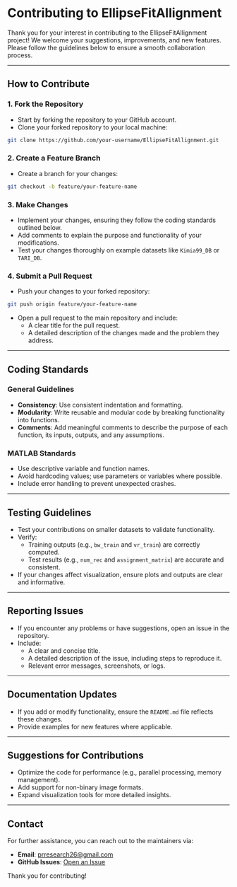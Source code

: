# Contributing to EllipseFitAllignment

Thank you for your interest in contributing to the EllipseFitAllignment project! We welcome your suggestions, improvements, and new features. Please follow the guidelines below to ensure a smooth collaboration process.

***

## How to Contribute

### 1. Fork the Repository

-   Start by forking the repository to your GitHub account.
-   Clone your forked repository to your local machine:

```bash
git clone https://github.com/your-username/EllipseFitAllignment.git
```

### 2. Create a Feature Branch

-   Create a branch for your changes:

```bash
git checkout -b feature/your-feature-name
```

### 3. Make Changes

-   Implement your changes, ensuring they follow the coding standards outlined below.
-   Add comments to explain the purpose and functionality of your modifications.
-   Test your changes thoroughly on example datasets like `Kimia99_DB` or `TARI_DB`.

### 4. Submit a Pull Request

-   Push your changes to your forked repository:

```bash
git push origin feature/your-feature-name
```

-   Open a pull request to the main repository and include:
    -   A clear title for the pull request.
    -   A detailed description of the changes made and the problem they address.

***

## Coding Standards

### General Guidelines

-   **Consistency**: Use consistent indentation and formatting.
-   **Modularity**: Write reusable and modular code by breaking functionality into functions.
-   **Comments**: Add meaningful comments to describe the purpose of each function, its inputs, outputs, and any assumptions.

### MATLAB Standards

-   Use descriptive variable and function names.
-   Avoid hardcoding values; use parameters or variables where possible.
-   Include error handling to prevent unexpected crashes.

***

## Testing Guidelines

-   Test your contributions on smaller datasets to validate functionality.
-   Verify:
    -   Training outputs (e.g., `bw_train` and `vr_train`) are correctly computed.
    -   Test results (e.g., `num_rec` and `assignment_matrix`) are accurate and consistent.
-   If your changes affect visualization, ensure plots and outputs are clear and informative.

***

## Reporting Issues

-   If you encounter any problems or have suggestions, open an issue in the repository.
-   Include:
    -   A clear and concise title.
    -   A detailed description of the issue, including steps to reproduce it.
    -   Relevant error messages, screenshots, or logs.

***

## Documentation Updates

-   If you add or modify functionality, ensure the `README.md` file reflects these changes.
-   Provide examples for new features where applicable.

***

## Suggestions for Contributions

-   Optimize the code for performance (e.g., parallel processing, memory management).
-   Add support for non-binary image formats.
-   Expand visualization tools for more detailed insights.

***

## Contact

For further assistance, you can reach out to the maintainers via:

-   **Email**: [prresearch26@gmail.com](mailto:prresearch26@gmail.com)
-   **GitHub Issues**: [Open an Issue](https://github.com/your-repo/EllipseFitAllignment/issues)

Thank you for contributing!
